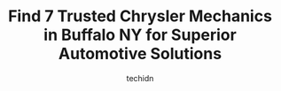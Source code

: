 ---
layout: ampstory
image: https://images.unsplash.com/photo-1614687153862-b0e115ebcef1?ixlib=rb-4.0.3&ixid=MnwxMjA3fDB8MHxwaG90by1wYWdlfHx8fGVufDB8fHx8&auto=format&fit=crop&w=640&h=853&q=80
author: techidn
featured: false
description: Entrust your vehicle to the 7 best Chrysler Mechanic in Buffalo NY, USA and experience the difference they can make. With their extensive knowledge, state-of-the-art facilities, and commitme
title: Find 7 Trusted Chrysler Mechanics in Buffalo NY for Superior Automotive Solutions
cover:
   title: Find 7 Trusted Chrysler Mechanics in Buffalo NY for Superior Automotive Solutions
   subtitle: Rickpate
   background: https://images.unsplash.com/photo-1614687153862-b0e115ebcef1?ixlib=rb-4.0.3&ixid=MnwxMjA3fDB8MHxwaG90by1wYWdlfHx8fGVufDB8fHx8&auto=format&fit=crop&w=640&h=853&q=80

pages: 
 - layout: thirds
   top: <h1>#1 Davids Star Automotive</h1>
   bottom: "<p>Ive gotten a good amount of work done here and I get great service every time! Donovan is really nice and the prices are reasonable. This is now my go to repair shop for</p>"
   background: https://www.knot35.com/toplist/wp-content/uploads/2023/06/best-chrysler-mechanic-1-in-buffalo-ny-1685839127.jpeg
   backgroundblur: true
 - layout: thirds
   top: <h1>#2 EC Auto Shop</h1>
   bottom: "<p>954 Niagara St, Buffalo, NY 14213, United States</p>"
   background: https://www.knot35.com/toplist/wp-content/uploads/2023/06/best-chrysler-mechanic-2-in-buffalo-ny-1685839127.jpeg
   cta:
      link: https://www.knot35.com/toplist/find-7-trusted-chrysler-mechanics-in-buffalo-ny-for-superior-automotive-solutions/
      text: Find 7 Trusted Chrysler Mechanics in Buffalo NY for Superior Automotive Solutions
 - layout: thirds
   top: <h1>#3 Towne Motor Car</h1>
   bottom: "<p>79 Edward St, Buffalo, NY 14202, United States</p>"
   background: https://www.knot35.com/toplist/wp-content/uploads/2023/06/best-chrysler-mechanic-3-in-buffalo-ny-1685839128.jpeg
   cta:
      link: https://www.knot35.com/toplist/find-7-trusted-chrysler-mechanics-in-buffalo-ny-for-superior-automotive-solutions/
      text: Find 7 Trusted Chrysler Mechanics in Buffalo NY for Superior Automotive Solutions
 - layout: thirds
   top: <h1>#4 D4M Auto Sales & Repair LLC.</h1>
   bottom: "<p>59 Stanislaus St, Buffalo, NY 14212, United States</p>"
   background: https://images.unsplash.com/photo-1567095761054-7a02e69e5c43?ixlib=rb-4.0.3&ixid=MnwxMjA3fDB8MHxwaG90by1wYWdlfHx8fGVufDB8fHx8&auto=format&fit=crop&w=640&h=853&q=80
   cta:
      link: https://www.knot35.com/toplist/find-7-trusted-chrysler-mechanics-in-buffalo-ny-for-superior-automotive-solutions/
      text: Find 7 Trusted Chrysler Mechanics in Buffalo NY for Superior Automotive Solutions
 - layout: thirds
   top: <h1>#5 Bills Auto Services</h1>
   bottom: "<p>46 Comet Ave, Buffalo, NY 14216, United States</p>"
   background: https://images.unsplash.com/photo-1531169509526-f8f1fdaa4a67?ixlib=rb-4.0.3&ixid=MnwxMjA3fDB8MHxwaG90by1wYWdlfHx8fGVufDB8fHx8&auto=format&fit=crop&w=640&h=853&q=80
   cta:
      link: https://www.knot35.com/toplist/find-7-trusted-chrysler-mechanics-in-buffalo-ny-for-superior-automotive-solutions/
      text: Find 7 Trusted Chrysler Mechanics in Buffalo NY for Superior Automotive Solutions
 - layout: thirds
   top: <h1>#6 Granata & Sons Auto & Truck</h1>
   bottom: "<p>1766 Clinton St, Buffalo, NY 14206, United States</p>"
   background: https://images.unsplash.com/photo-1496096265110-f83ad7f96608?ixlib=rb-4.0.3&ixid=MnwxMjA3fDB8MHxwaG90by1wYWdlfHx8fGVufDB8fHx8&auto=format&fit=crop&w=640&h=853&q=80
   cta:
      link: https://www.knot35.com/toplist/find-7-trusted-chrysler-mechanics-in-buffalo-ny-for-superior-automotive-solutions/
      text: Find 7 Trusted Chrysler Mechanics in Buffalo NY for Superior Automotive Solutions
 - layout: thirds
   top: <h1>#7 RCR Auto Repair and Sales</h1>
   bottom: "<p>401 Kenmore Ave, Buffalo, NY 14223, United States</p>"
   background: https://images.unsplash.com/photo-1618005182384-a83a8bd57fbe?ixlib=rb-4.0.3&ixid=MnwxMjA3fDB8MHxwaG90by1wYWdlfHx8fGVufDB8fHx8&auto=format&fit=crop&w=640&h=853&q=80
   cta:
      link: https://www.knot35.com/toplist/find-7-trusted-chrysler-mechanics-in-buffalo-ny-for-superior-automotive-solutions/
      text: Find 7 Trusted Chrysler Mechanics in Buffalo NY for Superior Automotive Solutions
 - layout: thirds
   middle: Continue reading...
   background: https://images.unsplash.com/photo-1599422314077-f4dfdaa4cd09?ixlib=rb-4.0.3&ixid=MnwxMjA3fDB8MHxwaG90by1wYWdlfHx8fGVufDB8fHx8&auto=format&fit=crop&w=640&h=853&q=80
   cta:
      link: https://www.knot35.com/toplist/find-7-trusted-chrysler-mechanics-in-buffalo-ny-for-superior-automotive-solutions/
      text: Find 7 Trusted Chrysler Mechanics in Buffalo NY for Superior Automotive Solutions
      
---